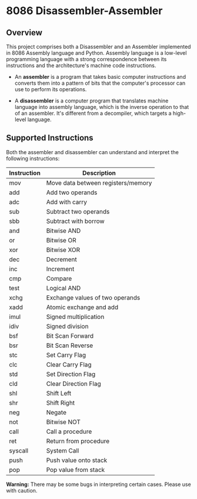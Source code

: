 # 8086 Disassembler-Assembler

## Overview

This project comprises both a Disassembler and an Assembler implemented in 8086 Assembly language and Python. Assembly language is a low-level programming language with a strong correspondence between its instructions and the architecture's machine code instructions.

- An **assembler** is a program that takes basic computer instructions and converts them into a pattern of bits that the computer's processor can use to perform its operations.

- A **disassembler** is a computer program that translates machine language into assembly language, which is the inverse operation to that of an assembler. It's different from a decompiler, which targets a high-level language.

## Supported Instructions

Both the assembler and disassembler can understand and interpret the following instructions:

| Instruction  | Description                     |
|--------------|---------------------------------|
| mov          | Move data between registers/memory |
| add          | Add two operands                |
| adc          | Add with carry                  |
| sub          | Subtract two operands           |
| sbb          | Subtract with borrow            |
| and          | Bitwise AND                     |
| or           | Bitwise OR                      |
| xor          | Bitwise XOR                     |
| dec          | Decrement                       |
| inc          | Increment                       |
| cmp          | Compare                         |
| test         | Logical AND                     |
| xchg         | Exchange values of two operands |
| xadd         | Atomic exchange and add         |
| imul         | Signed multiplication           |
| idiv         | Signed division                 |
| bsf          | Bit Scan Forward                |
| bsr          | Bit Scan Reverse                |
| stc          | Set Carry Flag                  |
| clc          | Clear Carry Flag                |
| std          | Set Direction Flag              |
| cld          | Clear Direction Flag            |
| shl          | Shift Left                      |
| shr          | Shift Right                     |
| neg          | Negate                          |
| not          | Bitwise NOT                     |
| call         | Call a procedure                |
| ret          | Return from procedure           |
| syscall      | System Call                     |
| push         | Push value onto stack           |
| pop          | Pop value from stack            |

**Warning:** There may be some bugs in interpreting certain cases. Please use with caution.


